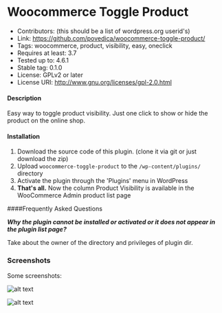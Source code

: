 # Woocommerce Toggle Product
* Contributors: (this should be a list of wordpress.org userid's)
* Link: https://github.com/povedica/woocommerce-toggle-product/
* Tags: woocommerce, product, visibility, easy, oneclick
* Requires at least: 3.7
* Tested up to: 4.6.1
* Stable tag: 0.1.0
* License: GPLv2 or later
* License URI: http://www.gnu.org/licenses/gpl-2.0.html

#### Description
Easy way to toggle product visibility. Just one click to show or hide the product on the online shop.

#### Installation


1. Download the source code of this plugin. (clone it via git or just download the zip)
1. Upload `woocommerce-toggle-product` to the `/wp-content/plugins/` directory
1. Activate the plugin through the 'Plugins' menu in WordPress
1. **That's all.** Now the column Product Visibility is available in the WooCommerce Admin product list page 

####Frequently Asked Questions

_**Why the plugin cannot be installed or activated or it does not appear in the plugin list page?**_

Take about the owner of the directory and privileges of plugin dir.


### Screenshots
Some screenshots:

![alt text](woocommerce-toggle-product/screenshot_visible.png "Product visibility: visible")

![alt text](woocommerce-toggle-product/screenshot_hidden.png "Product visibility: hidden")
